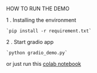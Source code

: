 HOW TO RUN THE DEMO

1 . Installing the environment

    `pip install -r requirement.txt`

2 . Start gradio app

    `python gradio_demo.py`

or just run this [colab notebook](!https://colab.research.google.com/drive/1dYT26VNE7JQnwmsRRHmsbGMxXCcUm8Yg?usp=sharing)
